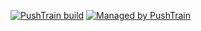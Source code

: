 [![PushTrain build](http://localhost:90/badge/trinvh/beesoft.vn/96.svg)](https://api.github.com/repos/trinvh/beesoft.vn) [![Managed by PushTrain](http://localhost:90/badge-text/managed_by-PushTrain-F17E43.svg)](https://swiftengine.io)